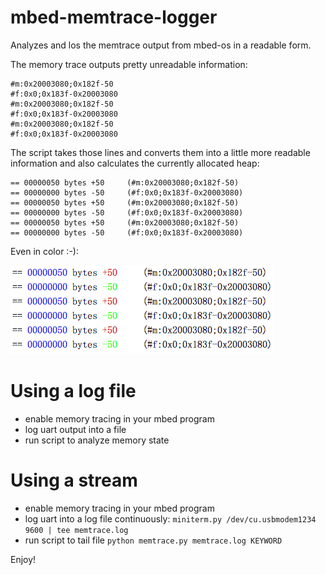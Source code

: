 # mbed-memtrace-logger
Analyzes and los the memtrace output from mbed-os in a readable form. 

The memory trace outputs pretty unreadable information:

```
#m:0x20003080;0x182f-50
#f:0x0;0x183f-0x20003080
#m:0x20003080;0x182f-50
#f:0x0;0x183f-0x20003080
#m:0x20003080;0x182f-50
#f:0x0;0x183f-0x20003080
```

The script takes those lines and converts them into a little more readable
information and also calculates the currently allocated heap:

```
== 00000050 bytes +50     (#m:0x20003080;0x182f-50)
== 00000000 bytes -50     (#f:0x0;0x183f-0x20003080)
== 00000050 bytes +50     (#m:0x20003080;0x182f-50)
== 00000000 bytes -50     (#f:0x0;0x183f-0x20003080)
== 00000050 bytes +50     (#m:0x20003080;0x182f-50)
== 00000000 bytes -50     (#f:0x0;0x183f-0x20003080)
```

Even in color :-):

![logoutput.png](logoutput.png)

# Using a log file
- enable memory tracing in your mbed program
- log uart output into a file
- run script to analyze memory state

# Using a stream
- enable memory tracing in your mbed program
- log uart into a log file continuously: `miniterm.py /dev/cu.usbmodem1234 9600 | tee memtrace.log`
- run script to tail file `python memtrace.py memtrace.log KEYWORD`

Enjoy!
